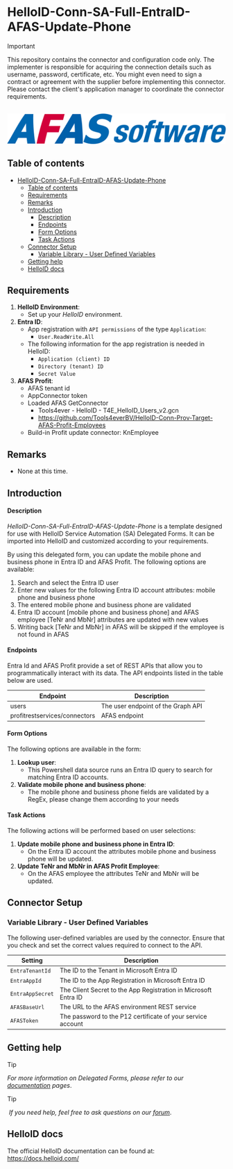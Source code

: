 # HelloID-Conn-SA-Full-EntraID-AFAS-Update-Phone

> [!IMPORTANT]
> This repository contains the connector and configuration code only. The implementer is responsible for acquiring the connection details such as username, password, certificate, etc. You might even need to sign a contract or agreement with the supplier before implementing this connector. Please contact the client's application manager to coordinate the connector requirements.

<p align="center">
  <img src="https://github.com/Tools4everBV/HelloID-Conn-SA-Full-EntraID-AFAS-Update-Phone/blob/main/Logo.png?raw=true">
</p>

## Table of contents

- [HelloID-Conn-SA-Full-EntraID-AFAS-Update-Phone](#helloid-conn-sa-full-entraid-afas-update-phone)
  - [Table of contents](#table-of-contents)
  - [Requirements](#requirements)
  - [Remarks](#remarks)
  - [Introduction](#introduction)
      - [Description](#description)
      - [Endpoints](#endpoints)
      - [Form Options](#form-options)
      - [Task Actions](#task-actions)
  - [Connector Setup](#connector-setup)
    - [Variable Library - User Defined Variables](#variable-library---user-defined-variables)
  - [Getting help](#getting-help)
  - [HelloID docs](#helloid-docs)

## Requirements
1. **HelloID Environment**:
   - Set up your _HelloID_ environment.
2. **Entra ID**:
   - App registration with `API permissions` of the type `Application`:
      -  `User.ReadWrite.All`
   - The following information for the app registration is needed in HelloID:
      - `Application (client) ID`
      - `Directory (tenant) ID`
      - `Secret Value`
3. **AFAS Profit**:
   - AFAS tenant id
   - AppConnector token
   - Loaded AFAS GetConnector
     - Tools4ever - HelloID - T4E_HelloID_Users_v2.gcn
     - https://github.com/Tools4everBV/HelloID-Conn-Prov-Target-AFAS-Profit-Employees
   - Build-in Profit update connector: KnEmployee

## Remarks
- None at this time.

## Introduction

#### Description
_HelloID-Conn-SA-Full-EntraID-AFAS-Update-Phone_ is a template designed for use with HelloID Service Automation (SA) Delegated Forms. It can be imported into HelloID and customized according to your requirements. 

By using this delegated form, you can update the mobile phone and business phone in Entra ID and AFAS Profit. The following options are available:
 1. Search and select the Entra ID user
 2. Enter new values for the following Entra ID account attributes: mobile phone and business phone
 3. The entered mobile phone and business phone are validated
 4. Entra ID account [mobile phone and business phone] and AFAS employee [TeNr and MbNr] attributes are updated with new values
 5. Writing back [TeNr and MbNr] in AFAS will be skipped if the employee is not found in AFAS

#### Endpoints
Entra Id and AFAS Profit provide a set of REST APIs that allow you to programmatically interact with its data. The API endpoints listed in the table below are used.

| Endpoint                      | Description                        |
| ----------------------------- | ---------------------------------- |
| users                         | The user endpoint of the Graph API |
| profitrestservices/connectors | AFAS endpoint                      |

#### Form Options
The following options are available in the form:

1. **Lookup user**:
   - This Powershell data source runs an Entra ID query to search for matching Entra ID accounts.
2. **Validate mobile phone and business phone**:
   - The mobile phone and business phone fields are validated by a RegEx, please change them according to your needs

#### Task Actions
The following actions will be performed based on user selections:

1. **Update mobile phone and business phone in Entra ID**:
   - On the Entra ID account the attributes mobile phone and business phone will be updated.
2. **Update TeNr and MbNr in AFAS Profit Employee**:
   - On the AFAS employee the attributes TeNr and MbNr will be updated.

## Connector Setup
### Variable Library - User Defined Variables
The following user-defined variables are used by the connector. Ensure that you check and set the correct values required to connect to the API.

| Setting          | Description                                                     |
| ---------------- | --------------------------------------------------------------- |
| `EntraTenantId`  | The ID to the Tenant in Microsoft Entra ID                      |
| `EntraAppId`     | The ID to the App Registration in Microsoft Entra ID            |
| `EntraAppSecret` | The Client Secret to the App Registration in Microsoft Entra ID |
| `AFASBaseUrl`    | The URL to the AFAS environment REST service                    |
| `AFASToken`      | The password to the P12 certificate of your service account     |

## Getting help
> [!TIP]
> _For more information on Delegated Forms, please refer to our [documentation](https://docs.helloid.com/en/service-automation/delegated-forms.html) pages_.

> [!TIP]
>  _If you need help, feel free to ask questions on our [forum](https://forum.helloid.com)_.

## HelloID docs
The official HelloID documentation can be found at: https://docs.helloid.com/